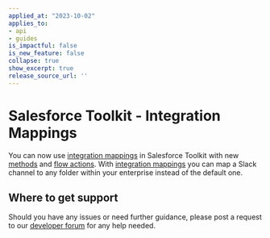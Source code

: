 ```yaml
---
applied_at: "2023-10-02"
applies_to: 
- api
- guides
is_impactful: false
is_new_feature: false
collapse: true
show_excerpt: true
release_source_url: ''
---
```


# Salesforce Toolkit - Integration Mappings

You can now use [integration mappings][1] in Salesforce Toolkit with new [methods][2] and [flow actions][3].
With [integration mappings][4] you can map a Slack channel to any folder within your enterprise instead of the default one.

<!-- more -->

## Where to get support

Should you have any issues or need further guidance, please post a request to our [developer forum][5] for any help needed.

[1]: g://integration-mappings/slack-mappings
[2]: g://tooling/salesforce-toolkit/methods/#salesforce_and_slack
[3]: g://tooling/salesforce-toolkit/flow-actions
[4]: r://integration-mappings
[5]: https://forum.box.com/